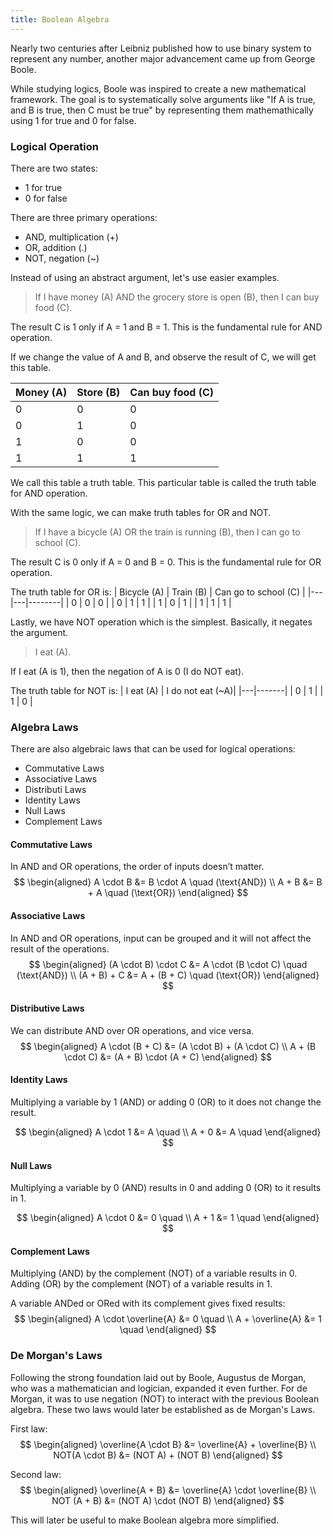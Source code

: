 ```yaml
---
title: Boolean Algebra
---
```


Nearly two centuries after Leibniz published how to use binary system to represent any number, another major advancement came up from George Boole.

While studying logics, Boole was inspired to create a new mathematical framework. The goal is to systematically solve arguments like "If A is true, and B is true, then C must be true" by representing them mathemathically using 1 for true and 0 for false.

### Logical Operation

There are two states:
- 1 for true
- 0 for false

There are three primary operations:
- AND, multiplication (+)
- OR, addition (.)
- NOT, negation (~)

Instead of using an abstract argument, let's use easier examples.

> If I have money (A) AND the grocery store is open (B), then I can buy food (C).

The result C is 1 only if A = 1 and B = 1. This is the fundamental rule for AND operation.

If we change the value of A and B, and observe the result of C, we will get this table.

| Money (A) | Store (B) | Can buy food (C)|
|---|---|---------|
| 0 | 0 |    0    |
| 0 | 1 |    0    |
| 1 | 0 |    0    |
| 1 | 1 |    1    |

We call this table a truth table. This particular table is called the truth table for AND operation.

With the same logic, we can make truth tables for OR and NOT.

> If I have a bicycle (A) OR the train is running (B), then I can go to school (C).
> 
The result C is 0 only if A = 0 and B = 0. This is the fundamental rule for OR operation. 

The truth table for OR is:
| Bicycle (A) | Train (B) | Can go to school (C) |
|---|---|--------|
| 0 | 0 |   0    |
| 0 | 1 |   1    |
| 1 | 0 |   1    |
| 1 | 1 |   1    |

Lastly, we have NOT operation which is the simplest. Basically, it negates the argument.

> I eat (A).

If I eat (A is 1), then the negation of A is 0 (I do NOT eat). 

The truth table for NOT is:
| I eat (A) | I do not eat (~A)|
|---|-------|
| 0 |   1   |
| 1 |   0   |


### Algebra Laws

There are also algebraic laws that can be used for logical operations:
- Commutative Laws
- Associative Laws
- Distributi Laws
- Identity Laws
- Null Laws
- Complement Laws


#### Commutative Laws
In AND and OR operations, the order of inputs doesn’t matter.
$$
\begin{aligned}
A \cdot B &= B \cdot A \quad (\text{AND}) \\
A + B &= B + A \quad (\text{OR})
\end{aligned}
$$


#### Associative Laws
In AND and OR operations, input can be grouped and it will not affect the result of the operations.
$$
\begin{aligned}
(A \cdot B) \cdot C &= A \cdot (B \cdot C) \quad (\text{AND}) \\
(A + B) + C &= A + (B + C) \quad (\text{OR})
\end{aligned}
$$


#### Distributive Laws
We can distribute AND over OR operations, and vice versa.
$$
\begin{aligned}
A \cdot (B + C) &= (A \cdot B) + (A \cdot C) \\
A + (B \cdot C) &= (A + B) \cdot (A + C)
\end{aligned}
$$


#### Identity Laws

Multiplying a variable by 1 (AND) or adding 0 (OR) to it does not change the result.

$$
\begin{aligned}
A \cdot 1 &= A \quad \\
A + 0 &= A \quad
\end{aligned}
$$


#### Null Laws

Multiplying a variable by 0 (AND) results in 0 and adding 0 (OR) to it results in 1. 

$$
\begin{aligned}
A \cdot 0 &= 0 \quad \\
A + 1 &= 1 \quad
\end{aligned}
$$

#### Complement Laws

Multiplying (AND) by the complement (NOT) of a variable results in 0.
Adding (OR) by the complement (NOT) of a variable results in 1.

A variable ANDed or ORed with its complement gives fixed results:
$$
\begin{aligned}
A \cdot \overline{A} &= 0 \quad \\
A + \overline{A} &= 1 \quad
\end{aligned}
$$


### De Morgan's Laws
Following the strong foundation laid out by Boole, Augustus de Morgan, who was a mathematician and logician, expanded it even further. For de Morgan, it was to use negation (NOT) to interact with the previous Boolean algebra. These two laws would later be established as de Morgan's Laws.
   
First law:
$$
\begin{aligned}
\overline{A \cdot B} &= \overline{A} + \overline{B} \\
NOT(A \cdot B) &= (NOT A) + (NOT B)
\end{aligned}
$$


Second law:
$$
\begin{aligned}
\overline{A + B} &= \overline{A} \cdot \overline{B} \\
NOT (A + B) &= (NOT A) \cdot (NOT B)
\end{aligned}
$$


This will later be useful to make Boolean algebra more simplified.